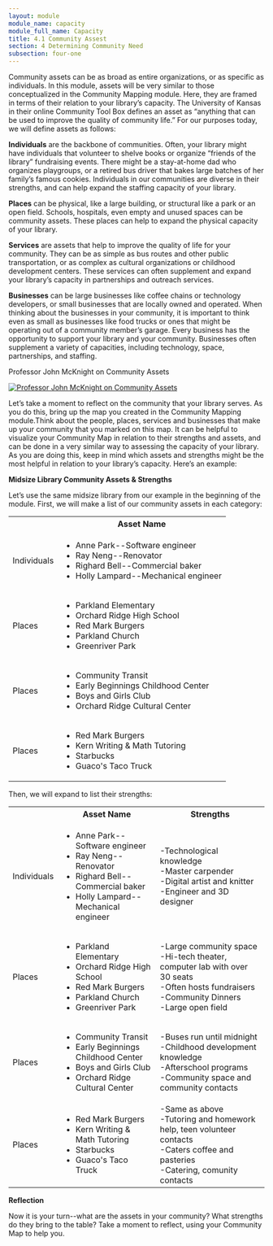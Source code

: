 ```yaml
---
layout: module
module_name: capacity
module_full_name: Capacity
title: 4.1 Community Assest
section: 4 Determining Community Need
subsection: four-one
---
```


Community assets can be as broad as entire organizations, or as specific as individuals. In this module, assets will be very similar to those conceptualized in the Community Mapping module. Here, they are framed in terms of their relation to your library’s capacity. The University of Kansas in their online Community Tool Box defines an asset as “anything that can be used to improve the quality of community life.” For our purposes today, we will define assets as follows: 

**Individuals** are the backbone of communities. Often, your library might have individuals that volunteer to shelve books or organize “friends of the library” fundraising events. There might be a stay-at-home dad who organizes playgroups, or a retired bus driver that bakes large batches of her family’s famous cookies. Individuals in our communities are diverse in their strengths, and can help expand the staffing capacity of your library. 

**Places** can be physical, like a large building, or structural like a park or an open field. Schools, hospitals, even empty and unused spaces can be community assets. These places can help to expand the physical capacity of your library. 

**Services** are assets that help to improve the quality of life for your community. They can be as simple as bus routes and other public transportation, or as complex as cultural organizations or childhood development centers. These services can often supplement and expand your library’s capacity in partnerships and outreach services. 

**Businesses** can be large businesses like coffee chains or technology developers, or small businesses that are locally owned and operated. When thinking about the businesses in your community, it is important to think even as small as businesses like food trucks or ones that might be operating out of a community member’s garage. Every business has the opportunity to support your library and your community. Businesses often supplement a variety of capacities, including technology, space, partnerships, and staffing.

<div class="explanatory">
  <p><span class="box-title">Professor John McKnight on Community Assets</span></p>
<p><a href="http://mn.gov/mnddc/mcKnight/johnMcKnight2_02.html" title="Professor John McKnight on Community Assets"><img src="Community-Learning-Modules/images/McKnight_section4.1" alt="Professor John McKnight on Community Assets" /></a></p>
</p>
</div>



Let’s take a moment to reflect on the community that your library serves. As you do this, bring up the map you created in the Community Mapping module.Think about the people, places, services and businesses that make up your community that you marked on this map. It can be helpful to visualize your Community Map in relation to their strengths and assets, and can be done in a very similar way to assessing the capacity of your library. As you are doing this, keep in mind which assets and strengths might be the most helpful in relation to your library’s capacity. Here’s an example:

**Midsize Library Community Assets & Strengths**

Let’s use the same midsize library from our example in the beginning of the module. First, we will make a list of our community assets in each category: 

<table class="basic">
<tr><th></th><th>Asset Name</th></tr>
<tr><td>Individuals</td><td><ul><li>Anne Park--Software engineer</li><li>Ray Neng--Renovator</li><li>Righard Bell--Commercial baker</li><li>Holly Lampard--Mechanical engineer</li></ul></td></tr>
<tr><td>Places</td><td><ul><li>Parkland Elementary</li><li>Orchard Ridge High School</li><li>Red Mark Burgers</li><li>Parkland Church</li><li>Greenriver Park</li></ul></td></tr>
<tr><td>Places</td><td><ul><li>Community Transit</li><li>Early Beginnings Childhood Center</li><li>Boys and Girls Club</li><li>Orchard Ridge Cultural Center</li></ul></td></tr>
<tr><td>Places</td><td><ul><li>Red Mark Burgers</li><li>Kern Writing & Math Tutoring</li><li>Starbucks</li><li>Guaco's Taco Truck</li></ul></td></tr>
</table>

Then, we will expand to list their strengths:

<table class="basic">
<tr><th></th><th>Asset Name</th><th>Strengths</th></tr>
<tr><td>Individuals</td><td><ul><li>Anne Park--Software engineer</li><li>Ray Neng--Renovator</li><li>Righard Bell--Commercial baker</li><li>Holly Lampard--Mechanical engineer</li></ul></td><td>-Technological knowledge<br>-Master carpender<br>-Digital artist and knitter<br>-Engineer and 3D designer</td></tr>
<tr><td>Places</td><td><ul><li>Parkland Elementary</li><li>Orchard Ridge High School</li><li>Red Mark Burgers</li><li>Parkland Church</li><li>Greenriver Park</li></ul></td><td>-Large community space<br>-Hi-tech theater, computer lab with over 30 seats<br>-Often hosts fundraisers<br>-Community Dinners<br>-Large open field</td></tr>
<tr><td>Places</td><td><ul><li>Community Transit</li><li>Early Beginnings Childhood Center</li><li>Boys and Girls Club</li><li>Orchard Ridge Cultural Center</li></ul></td><td>-Buses run until midnight<br>-Childhood development knowledge<br>-Afterschool programs<br>-Community space and community contacts</td></tr>
<tr><td>Places</td><td><ul><li>Red Mark Burgers</li><li>Kern Writing & Math Tutoring</li><li>Starbucks</li><li>Guaco's Taco Truck</li></ul></td><td>-Same as above<br>-Tutoring and homework help, teen volunteer contacts<br>-Caters coffee and pasteries<br>-Catering, comunity contacts</td></tr>
</table>

**Reflection**
<div class="reflection">Now it is your turn--what are the assets in your community? What strengths do they bring to the table? Take a moment to reflect, using your Community Map to help you. </div><br><br>
